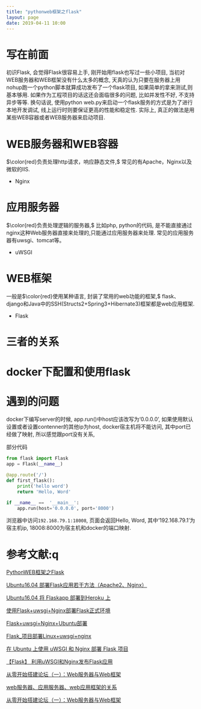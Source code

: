 ```yaml
---
title: "pythonweb框架之flask"
layout: page
date: 2019-04-11 10:00
---
```

# 写在前面
初识Flask, 会觉得Flask很容易上手, 刚开始用flask也写过一些小项目, 当初对WEB服务器和WEB框架没有什么太多的概念, 天真的认为只要在服务器上用nohup跑一个python脚本就算成功发布了一个flask项目, 如果简单的拿来测试,则基本够用. 如果作为工程项目的话这还会面临很多的问题, 比如并发性不好, 不支持异步等等. 换句话说, 使用python web.py来启动一个flask服务的方式是为了进行本地开发调试, 线上运行时则要保证更高的性能和稳定性. 实际上, 真正的做法是用某些WEB容器或者WEB服务器来启动项目.


# WEB服务器和WEB容器
$\color{red}负责处理http请求，响应静态文件,$ 常见的有Apache，Nginx以及微软的IIS.
- Nginx


# 应用服务器
$\color{red}负责处理逻辑的服务器,$ 比如php, python的代码, 是不能直接通过nginx这种Web服务器直接来处理的,只能通过应用服务器来处理. 常见的应用服务器有uwsgi、tomcat等。

- uWSGI


# WEB框架
一般是$\color{red}使用某种语言, 封装了常用的web功能的框架,$ flask、 django和Java中的SSH(Structs2+Spring3+Hibernate3)框架都是web应用框架.
- Flask 

# 三者的关系


# docker下配置和使用flask
# 遇到的问题
docker下编写server的时候, app.run()中host应该改写为‘0.0.0.0’, 如果使用默认设置或者设置contenner的其他ip为host, docker宿主机将不能访问, 其中port已经做了映射, 所以感觉跟port没有关系, 

部分代码
```python
from flask import Flask
app = Flask(__name__)

@app.route('/')
def first_flask():
    print('hello word')
    return 'Hello, Word'

if __name__ ==  '__main__':
    app.run(host='0.0.0.0', port='8000')
```

浏览器中访问```192.168.79.1:18008```, 页面会返回Hello, Word, 其中‘192.168.79.1’为宿主机ip, 18008:8000为宿主机和docker的端口映射.

# 参考文献:q

[PythonWEB框架之Flask](https://www.cnblogs.com/sss4/p/8097653.html)

[Ubuntu16.04 部署Flask应用若干方法（Apache2、Nginx）](https://blog.csdn.net/tonydz0523/article/details/82701502)

[Ubuntu16.04 将 Flaskapp 部署到Heroku 上](https://blog.csdn.net/tonydz0523/article/details/82707569)

[使用Flask+uwsgi+Nginx部署Flask正式环境](https://www.missshi.cn/api/view/blog/5b1511a213d85b1251000000)

[Flask+uwsgi+Nginx+Ubuntu部署](https://www.cnblogs.com/leiziv5/p/7137277.html)

[Flask_项目部署Linux+uwsgi+nginx](https://www.liangzl.com/get-article-detail-38387.html)

[在 Ubuntu 上使用 uWSGI 和 Nginx 部署 Flask 项目](https://www.v2ex.com/t/386228)

[【Flask】 利用uWSGI和Nginx发布Flask应用](https://www.cnblogs.com/lfxiao/p/10103490.html)

[从零开始搭建论坛（一）：Web服务器与Web框架](https://www.cnblogs.com/houruikk/p/6623594.html)

[web服务器、应用服务器、web应用框架的关系](https://blog.csdn.net/feit2417/article/details/81387377)

[从零开始搭建论坛（一）：Web服务器与Web框架](https://www.jianshu.com/p/43571f938f22)

